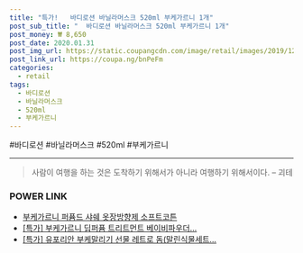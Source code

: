 ```yaml
--- 
title: "특가!   바디로션 바닐라머스크 520ml 부케가르니 1개" 
post_sub_title: "  바디로션 바닐라머스크 520ml 부케가르니 1개" 
post_money: ₩ 8,650 
post_date: 2020.01.31 
post_img_url: https://static.coupangcdn.com/image/retail/images/2019/12/10/17/1/f000d020-ed25-480c-aa31-c5cd97ebf8ca.jpg 
post_link_url: https://coupa.ng/bnPeFm 
categories: 
  - retail 
tags: 
  - 바디로션 
  - 바닐라머스크 
  - 520ml 
  - 부케가르니 
--- 
```

  #바디로션 #바닐라머스크 #520ml #부케가르니 
<hr> 

> 사람이 여행을 하는 것은 도착하기 위해서가 아니라 여행하기 위해서이다. – 괴테 


### POWER LINK

* <a href="https://blog.naver.com/fasyy4321/221792026017" target="_blank">부케가르니 퍼퓸드 샤쉐 옷장방향제 소프트코튼</a>
* <a href="https://blog.naver.com/sakai111/221791308993" target="_blank">[특가] 부케가르니 딥퍼퓸 트리트먼트 베이비파우더...</a>
* <a href="https://blog.naver.com/santokki14/221791007042" target="_blank">[특가] 유포리안 부케말리기 선물 레트로 돔(말린식물세트...</a>
